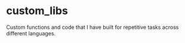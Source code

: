 # custom_libs
Custom functions and code that I have built for repetitive tasks across different languages.
